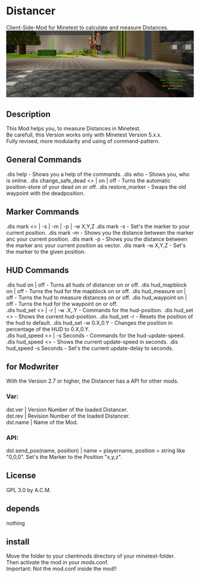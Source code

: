 # Distancer
Client-Side-Mod for Minetest to calculate and measure Distances.<br>
![Screenshot 1](screenshot.png)
<br>
## Description
This Mod helps you, to measure Distances in Minetest.<br>
Be carefull, this Version works only with Minetest Version 5.x.x.
<br>
Fully revised, more modularity and using of command-pattern.
<br>
## General Commands
.dis help                                 - Shows you a help of the commands.
.dis who                                  - Shows you, who is online.
.dis change_safe_dead <> | on | off       - Turns the automatic position-store of your dead on or off.
.dis restore_marker                       - Swaps the old waypoint with the deadposition.
<br>
## Marker Commands
.dis mark <> | -s | -m | -p | -w X,Y,Z
.dis mark -s                              - Set's the marker to your current position.
.dis mark -m                              - Shows you the distance between the marker anc your current position.
.dis mark -p                              - Shows you the distance between the marker anc your current position as vector.
.dis mark -w X,Y,Z                        - Set's the marker to the given position.
<br>
## HUD Commands
.dis hud on | off                         - Turns all huds of distancer on or off.
.dis hud_mapblock on | off                - Turns the hud for the mapblock on or off.
.dis hud_measure on | off                 - Turns the hud to measure distances on or off.
.dis hud_waypoint on | off                - Turns the hud for the waypoint on or off.
<br>
.dis hud_set <> | -r | -w .X,.Y           - Commands for the hud-position.
.dis hud_set <>                           - Shows the current hud-position.
.dis hud_set -r                           - Resets the position of the hud to default.
.dis hud_set -w 0.X,0.Y                   - Changes the position in percentage of the HUD to 0.X,0.Y.
<br>
.dis hud_speed <> | -s Seconds            - Commands for the hud-update-speed.
.dis hud_speed <>                         - Shows the current update-speed in seconds.
.dis hud_speed -s Seconds                 - Set's the current update-delay to seconds.

## for Modwriter
With the Version 2.7 or higher, the Distancer has a API for other mods.<br>

### Var:
dst.ver                 | Version Number of the loaded Distancer.<br>
dst.rev                 | Revision Number of the loaded Distancer.<br>
dst.name                | Name of the Mod.<br>

### API:
dst.send_pos(name, position)   | name = playername, position = string like "0,0,0". Set's the Marker to the Position "x,y,z".<br>

## License
GPL 3.0 by A.C.M.<br>

## depends
nothing<br>

## install 
Move the folder to your clientmods directory of your minetest-folder.<br>
Then activate the mod in your mods.conf.<br>
Important: Not the mod.conf inside the mod!!<br>
